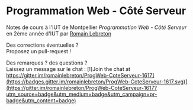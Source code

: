 # Programmation Web - Côté Serveur

Notes de cours à l'IUT de Montpellier *Programmation Web - Côté Serveur* en
2ème année d'IUT par [Romain Lebreton](http://www.lirmm.fr/~lebreton)

Des corrections éventuelles ?  
Proposez un pull-request !

Des remarques ? des questions ?  
Laissez un message sur le chat : [![Join the chat at https://gitter.im/romainlebreton/ProgWeb-CoteServeur-1617](https://badges.gitter.im/romainlebreton/ProgWeb-CoteServeur-1617.svg)](https://gitter.im/romainlebreton/ProgWeb-CoteServeur-1617?utm_source=badge&utm_medium=badge&utm_campaign=pr-badge&utm_content=badge)
